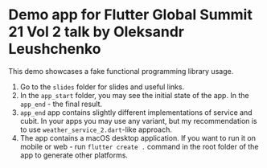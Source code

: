 # Demo app for Flutter Global Summit 21 Vol 2 talk by Oleksandr Leushchenko

This demo showcases a fake functional programming library usage. 

1. Go to the `slides` folder for slides and useful links.
2. In the `app_start` folder, you may see the initial state of the app. In the `app_end` - the final result.
3. `app_end` app contains slightly different implementations of service and cubit. In your apps you may use any variant, but my recommendation is to use `weather_service_2.dart`-like approach.
4. The app contains a macOS desktop application. If you want to run it on mobile or web - run `flutter create .` command in the root folder of the app to generate other platforms.
